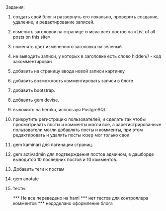 Задания:
1) создать свой блог и развернуть его локально, проверить создание, удаление, и редактирование записей.
2) изменить заголовок на странице списка всех постов на «List of all posts on this site»
3) поменять цвет измененного заголовка на зеленый
4) не выводить записи, у которых в заголовке есть слово hidden// - код закомментирован
5) добавить на страницу ввода новой записи картинку
6) добавить возможность комментировать записи в блоге
7) добавить bootstrap.
8) добавить gem devise.
9) выложить на heroku, используя PostgreSQL.
10) прикрутить регистрацию пользователей, и сделать так чтобы просматривать посты и комменты могли все, а зарегистрированные пользователи могли добавлять посты и комменты, при этом редактировать и удалять посты юзер мог только свои.
11) gem kaminari для пагинации страниц.
12) gem activadmin для подтверждения постов админом, в дашборде выводится 10 последних постов и 10 комментов.
13) Добавить теги к постам
14) gem anotate
15) тесты

    *** Не все переведено на haml
     *** нет тестов для контроллера комментов
     *** недоделано оформление блога

